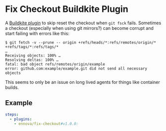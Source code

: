 # Fix Checkout Buildkite Plugin

A [Buildkite plugin](https://buildkite.com/docs/agent/v3/plugins) to skip reset the checkout when `git fsck` fails. Sometimes a checkout (especially when using git mirrors?) can become corrupt and start failing with errors like this:

```
$ git fetch -v --prune -- origin +refs/heads/*:refs/remotes/origin/* +refs/tags/*:refs/tags/*
…
Receiving objects: 100% …
Resolving deltas: 100% …
fatal: bad object refs/remotes/origin/example
error: github.com:example/example.git did not send all necessary objects
```

This seems to only be an issue on long lived agents for things like container builds.

## Example

```yaml
steps:
  - plugins:
    - ennova/fix-checkout#v1.0.0:
```
